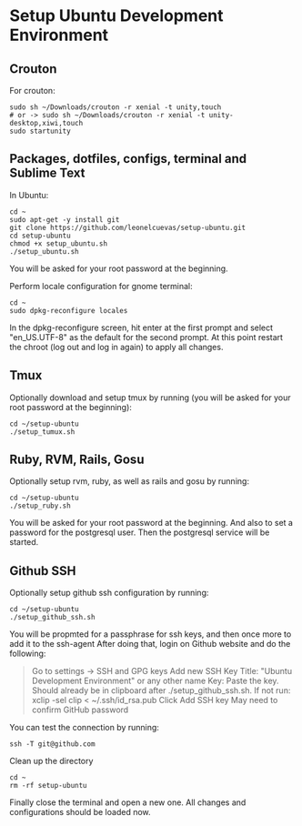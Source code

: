 # Setup Ubuntu Development Environment 

## Crouton
For crouton: 
```
sudo sh ~/Downloads/crouton -r xenial -t unity,touch
# or -> sudo sh ~/Downloads/crouton -r xenial -t unity-desktop,xiwi,touch
sudo startunity
```

## Packages, dotfiles, configs, terminal and Sublime Text
In Ubuntu:
```
cd ~
sudo apt-get -y install git
git clone https://github.com/leonelcuevas/setup-ubuntu.git
cd setup-ubuntu
chmod +x setup_ubuntu.sh
./setup_ubuntu.sh
```
You will be asked for your root password at the beginning.

Perform locale configuration for gnome terminal:
```
cd ~
sudo dpkg-reconfigure locales
```
In the dpkg-reconfigure screen, hit enter at the first prompt and select "en_US.UTF-8" as the default for the second prompt. At this point restart the chroot (log out and log in again) to apply all changes.


## Tmux
Optionally download and setup tmux by running (you will be asked for your root password at the beginning):
```
cd ~/setup-ubuntu
./setup_tumux.sh
```

## Ruby, RVM, Rails, Gosu
Optionally setup rvm, ruby, as well as rails and gosu by running:
```
cd ~/setup-ubuntu
./setup_ruby.sh
```
You will be asked for your root password at the beginning.
And also to set a password for the postgresql user. Then the postgresql service will be started.


## Github SSH
Optionally setup github ssh configuration by running:
```
cd ~/setup-ubuntu
./setup_github_ssh.sh
```
You will be propmted for a passphrase for ssh keys, and then once more to add it to the ssh-agent
After doing that, login on Github website and do the following:
> Go to settings -> SSH and GPG keys
> Add new SSH Key
> Title: "Ubuntu Development Environment" or any other name
> Key: Paste the key. Should already be in clipboard after ./setup_github_ssh.sh. If not run: xclip -sel clip < ~/.ssh/id_rsa.pub
> Click Add SSH key
> May need to confirm GitHub password

You can test the connection by running:
```
ssh -T git@github.com
```

Clean up the directory
```
cd ~
rm -rf setup-ubuntu
```
Finally close the terminal and open a new one. All changes and configurations should be loaded now.

